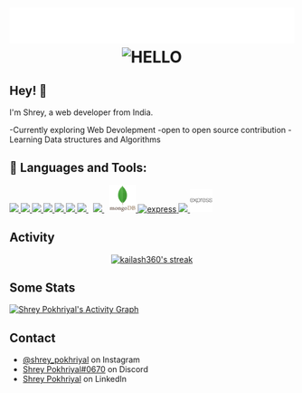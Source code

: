 <h1 align="center">
  <img src="https://github.com/Shrey-Pokhriyal/Shrey-Pokhriyal/blob/master/name.svg" alt="Shrey Pokhriyal" />
  <img src="https://i.pinimg.com/originals/fd/e2/4b/fde24b89a56e6bbf894cb01699a1728c.gif" alt="HELLO"/>
</h1>

## Hey! 👋
I'm Shrey, a web developer from India.

-Currently exploring Web Devolepment
-open to open source contribution
-Learning Data structures and Algorithms

## 🚀 Languages and Tools:

<p align="left"> 
    <a href="https://reactjs.org/" target="_blank"> <img src="https://img.icons8.com/color/48/000000/react-native.png"/> </a> 
    <a href="https://developer.mozilla.org/en-US/docs/Web/JavaScript" target="_blank"> <img src="https://img.icons8.com/color/48/000000/javascript.png"/> </a> 
    <a href="https://www.w3.org/html/" target="_blank"> <img src="https://img.icons8.com/color/48/000000/html-5.png"/> </a> 
    <a href="https://www.w3schools.com/css/" target="_blank"> <img src="https://img.icons8.com/color/48/000000/css3.png"/> </a> 
    <a href="https://getbootstrap.com" target="_blank"> <img src="https://img.icons8.com/color/48/000000/bootstrap.png"/> </a> 
    <a href="https://www.python.org" target="_blank"> <img src="https://img.icons8.com/color/48/000000/python.png"/> </a> 
    <a style="padding-right:8px;" href="https://nodejs.org" target="_blank"> <img src="https://img.icons8.com/color/48/000000/nodejs.png"/> </a> 
    <a style="padding-right:8px;" href="https://www.mysql.com/" target="_blank"> <img src="https://img.icons8.com/fluent/50/000000/mysql-logo.png"/> </a>
    <a href="https://www.mongodb.com/" target="_blank"> <img src="https://raw.githubusercontent.com/devicons/devicon/master/icons/mongodb/mongodb-original-wordmark.svg" alt="mongodb" width="48" height="48"/> </a> 
    <a href="" target="_blank"> <img src="https://isocpp.org/assets/images/cpp_logo.png" alt="express" width="40" height="40"/> </a>
    <a href="https://git-scm.com/" target="_blank"> <img src="https://img.icons8.com/color/48/000000/git.png"/> </a> 
    <a href="https://expressjs.com" target="_blank"> <img src="https://raw.githubusercontent.com/devicons/devicon/master/icons/express/express-original-wordmark.svg" alt="express" width="40" height="40"/> </a>
</p>

## Activity

<p align="center">
    <a href="https://github.com/Shrey-Pokhriyal/github-readme-streak-stats">
        <img title="🔥 Get streak stats for your profile at git.io/streak-stats" alt="kailash360's streak" src="https://github-readme-streak-stats.herokuapp.com/?user=Shrey-Pokhriyal&theme=black-ice&hide_border=true&stroke=0000&background=060A0CD0"/>
    </a>
</p>

## Some Stats
<a href="https://github.com/Shrey-Pokhriyal/github-readme-activity-graph"><img alt="Shrey Pokhriyal's Activity Graph" src="https://activity-graph.herokuapp.com/graph?username=Shrey-Pokhriyal&bg_color=0D1117&color=5BCDEC&line=5BCDEC&point=FFFFFF&hide_border=true" /></a>

## Contact
- [@shrey_pokhriyal](https://www.instagram.com/shrey_pokhriyal) on Instagram
- [Shrey Pokhriyal#0670](./) on Discord
- [Shrey Pokhriyal](https://www.linkedin.com/in/shrey-pokhriyal-a0624a206) on LinkedIn

